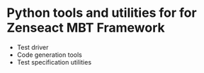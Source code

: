 <!-- (c) Copyright 2024 Zenseact AB -->
<!-- SPDX-License-Identifier: Apache-2.0 -->

Python tools and utilities for for Zenseact MBT Framework
==================

 * Test driver
 * Code generation tools
 * Test specification utilities
